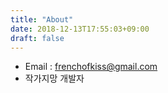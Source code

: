 ```yaml
---
title: "About"
date: 2018-12-13T17:55:03+09:00
draft: false
---
```


* Email : frenchofkiss@gmail.com
* 작가지망 개발자
